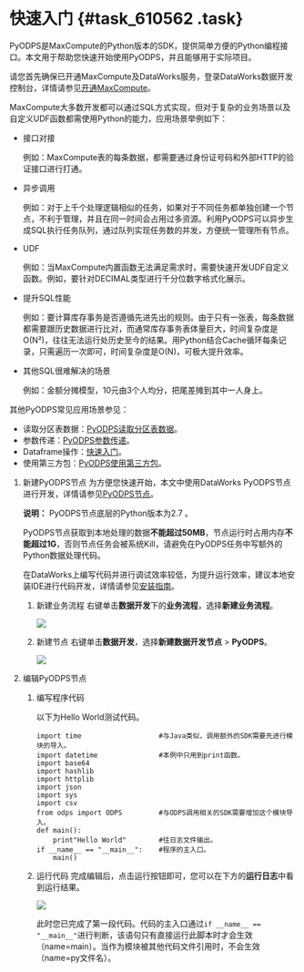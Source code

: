 # 快速入门 {#task_610562 .task}

PyODPS是MaxCompute的Python版本的SDK，提供简单方便的Python编程接口。本文用于帮助您快速开始使用PyODPS，并且能够用于实际项目。

请您首先确保已开通MaxCompute及DataWorks服务，登录DataWorks数据开发控制台，详情请参见[开通MaxCompute](../../../../cn.zh-CN/准备工作/开通MaxCompute.md#)。

MaxCompute大多数开发都可以通过SQL方式实现，但对于复杂的业务场景以及自定义UDF函数都需使用Python的能力，应用场景举例如下：

-   接口对接

    例如：MaxCompute表的每条数据，都需要通过身份证号码和外部HTTP的验证接口进行打通。

-   异步调用

    例如：对于上千个处理逻辑相似的任务，如果对于不同任务都单独创建一个节点，不利于管理，并且在同一时间会占用过多资源。利用PyODPS可以异步生成SQL执行任务队列，通过队列实现任务数的并发，方便统一管理所有节点。

-   UDF

    例如：当MaxCompute内置函数无法满足需求时，需要快速开发UDF自定义函数。例如，要针对DECIMAL类型进行千分位数字格式化展示。

-   提升SQL性能

    例如：要计算库存事务是否遵循先进先出的规则。由于只有一张表，每条数据都需要跟历史数据进行比对，而通常库存事务表体量巨大，时间复杂度是O\(N²\)，往往无法运行处历史至今的结果。用Python结合Cache循环每条记录，只需遍历一次即可，时间复杂度是O\(N\)，可极大提升效率。

-   其他SQL很难解决的场景

    例如：金额分摊模型，10元由3个人均分，把尾差摊到其中一人身上。


其他PyODPS常见应用场景参见：

-   读取分区表数据：[PyODPS读取分区表数据](../../../../cn.zh-CN/最佳实践/数据开发/PyODPS读取分区表数据.md#)。
-   参数传递：[PyODPS参数传递](cn.zh-CN/最佳实践/数据开发/PyODPS参数传递.md#)。
-   Dataframe操作：[快速入门](cn.zh-CN/开发/PyODPS/DataFrame/快速入门.md#)。
-   使用第三方包：[PyODPS使用第三方包](../../../../cn.zh-CN/最佳实践/数据开发/PyODPS使用第三方包.md#)。

1.  新建PyODPS节点 为方便您快速开始，本文中使用DataWorks PyODPS节点进行开发，详情请参见[PyODPS节点](../../../../cn.zh-CN/使用指南/数据开发/节点类型/PyODPS节点.md#)。

    **说明：** PyODPS节点底层的Python版本为2.7 。

    PyODPS节点获取到本地处理的数据**不能超过50MB**，节点运行时占用内存**不能超过1G**，否则节点任务会被系统Kill，请避免在PyODPS任务中写额外的Python数据处理代码。

    在DataWorks上编写代码并进行调试效率较低，为提升运行效率，建议本地安装IDE进行代码开发，详情请参见[安装指南](cn.zh-CN/开发/PyODPS/安装指南.md#)。

    1.  新建业务流程 右键单击**数据开发**下的**业务流程**，选择**新建业务流程**。

        ![](http://static-aliyun-doc.oss-cn-hangzhou.aliyuncs.com/assets/img/16292/15640405077651_zh-CN.png)

    2.  新建节点 右键单击**数据开发**，选择**新建数据开发节点** \> **PyODPS**。

        ![](http://static-aliyun-doc.oss-cn-hangzhou.aliyuncs.com/assets/img/16295/15640405077741_zh-CN.png)

2.  编辑PyODPS节点 
    1.  编写程序代码 

        以下为Hello World测试代码。

        ``` {#codeblock_anj_q2j_oc0 .language-python}
        import time                   #与Java类似，调用额外的SDK需要先进行模块的导入。
        import datetime               #本例中只用到print函数。
        import base64
        import hashlib
        import httplib
        import json
        import sys
        import csv
        from odps import ODPS         #与ODPS调用相关的SDK需要增加这个模块导入。
        def main():
            print"Hello World"        #往日志文件输出。
        if __name__ == "__main__":    #程序的主入口。
            main()
        ```

    2.  运行代码 完成编辑后，点击运行按钮即可，您可以在下方的**运行日志**中看到运行结果。

        ![](http://static-aliyun-doc.oss-cn-hangzhou.aliyuncs.com/assets/img/491983/156404050749081_zh-CN.png)

        此时您已完成了第一段代码。代码的主入口通过`if __name__ == "__main__"`进行判断，该语句只有直接运行此脚本时才会生效（name=main）。当作为模块被其他代码文件引用时，不会生效（name=py文件名）。


